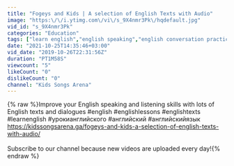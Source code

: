 ```yaml
---
title: "Fogeys and Kids | A selection of English Texts with Audio"
image: "https:\/\/i.ytimg.com\/vi\/s_9X4nmr3Pk\/hqdefault.jpg"
vid_id: "s_9X4nmr3Pk"
categories: "Education"
tags: ["learn english","english speaking","english conversation practice"]
date: "2021-10-25T14:35:46+03:00"
vid_date: "2019-10-26T22:31:56Z"
duration: "PT1M58S"
viewcount: "5"
likeCount: "0"
dislikeCount: "0"
channel: "Kids Songs Arena"
---
```

{% raw %}Improve your English speaking and listening skills with lots of English texts and dialogues #english #englishlessons #englishtexts #learnenglish #урокианглийского #английский #английскийязык <a rel="nofollow" target="blank" href="https://kidssongsarena.ga/fogeys-and-kids-a-selection-of-english-texts-with-audio/">https://kidssongsarena.ga/fogeys-and-kids-a-selection-of-english-texts-with-audio/</a><br /><br />Subscribe to our channel because new videos are uploaded every day!{% endraw %}
